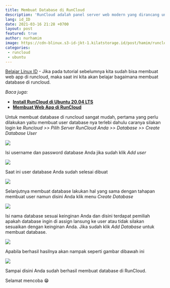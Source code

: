 ```yaml
---
title: Membuat Database di RunCloud
description: 'RunCloud adalah panel server web modern yang dirancang untuk membantu Anda mengelola aplikasi web dan situs web PHP (PHP Cloud Server Management Panel) dengan mudah dan cepat'
lang: id_ID
date: 2021-03-16 21:28 +0700
layout: post
featured: true
author: nurhamim
image: https://cdn-blinux.s3-id-jkt-1.kilatstorage.id/post/hamim/runcloud-db.png
categories:
 - runcloud
 - ubuntu
---
```


[Belajar Linux ID](https://belajarlinux.id) - Jika pada tutorial sebelumnya kita sudah bisa membuat web app di runcloud, maka saat ini  kita akan belajar bagaimana membuat database di runcloud. 

*Baca juga:*

- **[Install RunCloud di Ubuntu 20.04 LTS](https://belajarlinux.id/install-runcloud-di-ubuntu-20-04-lts/)**
- **[Membuat Web App di RunCloud](https://belajarlinux.id/membuat-webapp-di-runcloud/)**

Untuk membuat database di runcloud sangat mudah, pertama yang perlu dilakukan yaitu membuat user database nya terlebi dahulu caranya silakan login ke *Runcloud >> Pilih Server RunCloud Anda >> Database >> Create Database User*

![](https://cdn-blinux.s3-id-jkt-1.kilatstorage.id/post/hamim/run-db1.png)

Isi username dan password database Anda jika sudah klik *Add user*

![](https://cdn-blinux.s3-id-jkt-1.kilatstorage.id/post/hamim/run-db2.png)

Saat ini user database Anda sudah selesai dibuat

![](https://cdn-blinux.s3-id-jkt-1.kilatstorage.id/post/hamim/run-db3.png)

Selanjutnya membuat database lakukan hal yang sama dengan tahapan membuat user namun disini Anda klik menu *Create Database*

![](https://cdn-blinux.s3-id-jkt-1.kilatstorage.id/post/hamim/run-db4.png)

Isi nama database sesuai keinginan Anda dan disini terdapat pemiliah apakah database ingin di assign lansung ke user atau tidak silakan sesuaikan dengan keinginan Anda. Jika sudah klik *Add Database* untuk membuat database. 

![](https://cdn-blinux.s3-id-jkt-1.kilatstorage.id/post/hamim/run-db5.png)

Apabila berhasil hasilnya akan nampak seperti gambar dibawah ini

![](https://cdn-blinux.s3-id-jkt-1.kilatstorage.id/post/hamim/run-db6.png)

Sampai disini Anda sudah berhasil membuat database di RunCloud. 

Selamat mencoba 😁
